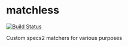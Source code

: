 matchless
=========
[![Build Status](https://travis-ci.org/youdevise/matchless.png)](https://travis-ci.org/youdevise/matchless)

Custom specs2 matchers for various purposes

